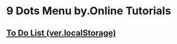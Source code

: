 # 9 Dots Menu by.Online Tutorials

## [To Do List (ver.localStorage)](https://hyungjinhan.github.io/simple_project/ToDoList/index.html)